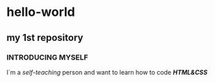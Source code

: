 # hello-world
## my 1st repository
### INTRODUCING MYSELF
I´m a *self-teaching* person and want to learn how to code ***HTML&CSS***
